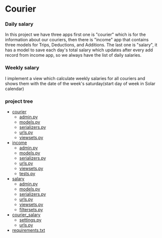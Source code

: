 # Courier

### Daily salary
In this project we have three apps first one is "courier" which 
is for the information about our couriers, then there is "income" 
app that contains three models for Trips, Deductions, and Additions.
The last one is "salary", it has a model to save each day's total 
salary which updates after every add record from income app, so we
always have the list of daily salaries.


### Weekly salary
I implement a view which calculate weekly salaries for all couriers
and shows them with the date of the week's saturday(start day of week in Solar calendar)

### project tree
* [courier](courier)
  * [admin.py](courier/admin.py)
  * [models.py](courier/models.py)
  * [serializers.py](courier/serializers.py)
  * [urls.py](courier/urls.py)
  * [viewsets.py](courier/viewsets.py)
* [income](income)
  * [admin.py](income/admin.py)
  * [models.py](income/models.py)
  * [serializers.py](income/serializers.py)
  * [urls.py](income/urls.py)
  * [viewsets.py](income/viewsets.py)
  * [tests.py](income/tests.py)
* [salary](salary)
  * [admin.py](salary/admin.py)
  * [models.py](salary/models.py)
  * [serializers.py](salary/serializers.py)
  * [urls.py](salary/urls.py)
  * [viewsets.py](salary/viewsets.py)
  * [filtersets.py](salary/filtersets.py)
* [courier_salary](courier_salary)
  * [settings.py](courier_salary/settings.py)
  * [urls.py](courier_salary/urls.py)
* [requirements.txt](requirements.txt)
